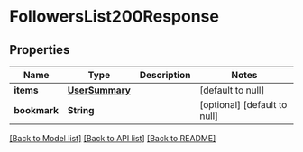 # FollowersList200Response

## Properties
Name | Type | Description | Notes
------------ | ------------- | ------------- | -------------
**items** | [**UserSummary**](UserSummary.md) |  | [default to null]
**bookmark** | **String** |  | [optional] [default to null]

[[Back to Model list]](../README.md#documentation-for-models) [[Back to API list]](../README.md#documentation-for-api-endpoints) [[Back to README]](../README.md)


